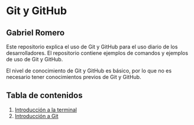 # Git y GitHub

## Gabriel Romero

Este repositorio explica el uso de Git y GitHub para el uso diario de los desarrolladores. El repositorio contiene ejemplos de comandos y ejemplos de uso de Git y GitHub.

El nivel de conocimiento de Git y GitHub es básico, por lo que no es necesario tener conocimientos previos de Git y GitHub.

## Tabla de contenidos

1. [Introducción a la terminal](./terminal.md)
2. [Introducción a Git](./git.md)